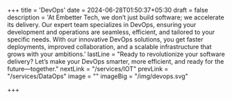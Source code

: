 +++
title = 'DevOps'
date = 2024-06-28T01:50:37+05:30
draft = false
description = 'At Embetter Tech, we don’t just build software; we accelerate its delivery. Our expert team specializes in DevOps, ensuring your development and operations are seamless, efficient, and tailored to your specific needs. With our innovative DevOps solutions, you get faster deployments, improved collaboration, and a scalable infrastructure that grows with your ambitions.'
lastLine = "Ready to revolutionize your software delivery? Let’s make your DevOps smarter, more efficient, and ready for the future—together."
nextLink = "/services/IOT"
prevLink = "/services/DataOps"
image =  ""
imageBig = "/img/devops.svg"

+++
